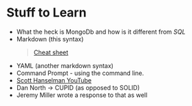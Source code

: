  # Stuff to Learn

 - What the heck is MongoDb and how is it different from *SQL*
 - Markdown (this syntax)
    > [Cheat sheet](https://www.markdownguide.org/basic-syntax/#links)
 - YAML (another markdown syntax)
 - Command Prompt - using the command line.
 - [Scott Hanselman YouTube](https://www.youtube.com/playlist?list=PL0M0zPgJ3HSesuPIObeUVQNbKqlw5U2Vr)
 - Dan North -> CUPID (as opposed to SOLID)
 - Jeremy Miller wrote a response to that as well